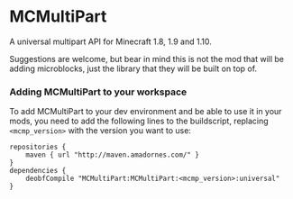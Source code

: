 # MCMultiPart
A universal multipart API for Minecraft 1.8, 1.9 and 1.10.

Suggestions are welcome, but bear in mind this is not the mod that will be adding microblocks, just the library that they will be built on top of.

### Adding MCMultiPart to your workspace

To add MCMultiPart to your dev environment and be able to use it in your mods, you need to add the following lines to the buildscript, replacing `<mcmp_version>` with the version you want to use:

    repositories {
        maven { url "http://maven.amadornes.com/" }
    }
    dependencies {
        deobfCompile "MCMultiPart:MCMultiPart:<mcmp_version>:universal"
    }
